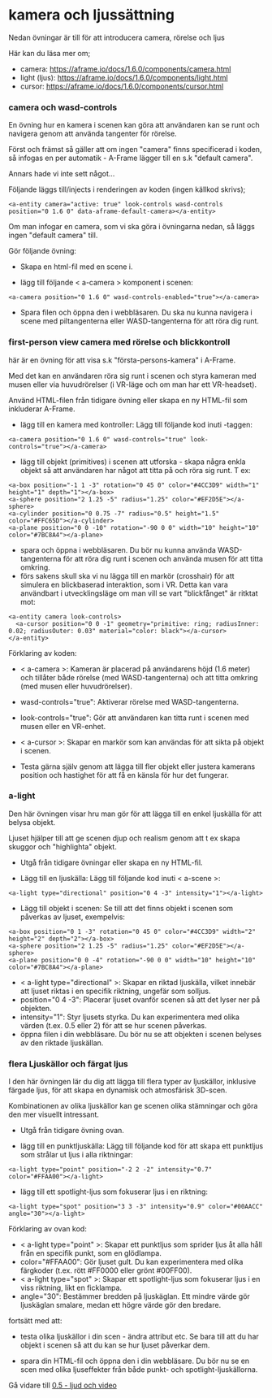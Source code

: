 # kamera och ljussättning
 


Nedan övningar är till för att introducera camera, rörelse och ljus 

Här kan du läsa mer om;

- camera: https://aframe.io/docs/1.6.0/components/camera.html
- light (ljus): https://aframe.io/docs/1.6.0/components/light.html
- cursor: https://aframe.io/docs/1.6.0/components/cursor.html
  

### camera och wasd-controls

En övning hur en kamera i scenen kan göra att användaren kan se runt och navigera genom att använda tangenter för rörelse.

Först och främst så gäller att om ingen "camera" finns specificerad i koden, så infogas en per automatik - A-Frame lägger till en s.k "default camera".

Annars hade vi inte sett något...

Följande läggs till/injects i renderingen av koden (ingen källkod skrivs);

```
<a-entity camera="active: true" look-controls wasd-controls position="0 1.6 0" data-aframe-default-camera></a-entity>
```

Om man infogar en camera, som vi ska göra i övningarna nedan, så läggs ingen "default camera" till.



Gör följande övning:

- Skapa en html-fil med en scene i.

- lägg till följande < a-camera > komponent i scenen:
```
<a-camera position="0 1.6 0" wasd-controls-enabled="true"></a-camera>
```


- Spara filen och öppna den i webbläsaren.
Du ska nu kunna navigera i scene med piltangenterna eller WASD-tangenterna för att röra dig runt.

 

### first-person view camera med rörelse och blickkontroll

här är en övning för att visa s.k "första-persons-kamera" i A-Frame.

Med det kan en användaren röra sig runt i scenen och styra kameran med musen eller via huvudrörelser (i VR-läge och om man har ett VR-headset).

Använd HTML-filen från tidigare övning eller skapa en ny HTML-fil som inkluderar A-Frame.

- lägg till en kamera med kontroller: Lägg till följande kod inuti <a-scene>-taggen:

```
<a-camera position="0 1.6 0" wasd-controls="true" look-controls="true"></a-camera>
```

- lägg till objekt (primitives) i scenen att utforska - skapa några enkla objekt så att användaren har något att titta på och röra sig runt. T ex:

```
<a-box position="-1 1 -3" rotation="0 45 0" color="#4CC3D9" width="1" height="1" depth="1"></a-box>
<a-sphere position="2 1.25 -5" radius="1.25" color="#EF2D5E"></a-sphere>
<a-cylinder position="0 0.75 -7" radius="0.5" height="1.5" color="#FFC65D"></a-cylinder>
<a-plane position="0 0 -10" rotation="-90 0 0" width="10" height="10" color="#7BC8A4"></a-plane>
```

- spara och öppna i webbläsaren. Du bör nu kunna använda WASD-tangenterna för att röra dig runt i scenen och använda musen för att titta omkring.
- förs sakens skull ska vi nu lägga till en markör (crosshair) för att simulera en blickbaserad interaktion, som i VR. Detta kan vara användbart i utvecklingsläge om man vill se vart "blickfånget" är ritktat mot:

```
<a-entity camera look-controls>
  <a-cursor position="0 0 -1" geometry="primitive: ring; radiusInner: 0.02; radiusOuter: 0.03" material="color: black"></a-cursor>
</a-entity>
```


Förklaring av koden:

- < a-camera >: Kameran är placerad på användarens höjd (1.6 meter) och tillåter både rörelse (med WASD-tangenterna) och att titta omkring (med musen eller huvudrörelser).
- wasd-controls="true": Aktiverar rörelse med WASD-tangenterna.
- look-controls="true": Gör att användaren kan titta runt i scenen med musen eller en VR-enhet.
- < a-cursor >: Skapar en markör som kan användas för att sikta på objekt i scenen.

- Testa gärna själv genom att lägga till fler objekt eller justera kamerans position och hastighet för att få en känsla för hur det fungerar.



### a-light

Den här övningen visar hru man gör för att lägga till en enkel ljuskälla för att belysa objekt.

Ljuset hjälper till att ge scenen djup och realism genom att t ex skapa skuggor och "highlighta" objekt.


- Utgå från tidigare övningar eller skapa en ny HTML-fil.

- Lägg till en ljuskälla: Lägg till följande kod inuti < a-scene >:

```
<a-light type="directional" position="0 4 -3" intensity="1"></a-light>
```

- Lägg till objekt i scenen: Se till att det finns objekt i scenen som påverkas av ljuset, exempelvis:
```
<a-box position="0 1 -3" rotation="0 45 0" color="#4CC3D9" width="2" height="2" depth="2"></a-box>
<a-sphere position="2 1.25 -5" radius="1.25" color="#EF2D5E"></a-sphere>
<a-plane position="0 0 -4" rotation="-90 0 0" width="10" height="10" color="#7BC8A4"></a-plane>
```


- < a-light type="directional" >: Skapar en riktad ljuskälla, vilket innebär att ljuset riktas i en specifik riktning, ungefär som solljus.
- position="0 4 -3": Placerar ljuset ovanför scenen så att det lyser ner på objekten.
- intensity="1": Styr ljusets styrka. Du kan experimentera med olika värden (t.ex. 0.5 eller 2) för att se hur scenen påverkas.
- öppna filen i din webbläsare. Du bör nu se att objekten i scenen belyses av den riktade ljuskällan.


### flera Ljuskällor och färgat ljus

I den här övningen lär du dig att lägga till flera typer av ljuskällor, inklusive färgade ljus, för att skapa en dynamisk och atmosfärisk 3D-scen. 
 
Kombinationen av olika ljuskällor kan ge scenen olika stämningar och göra den mer visuellt intressant.

- Utgå från tidigare övning ovan.

- lägg till en punktljuskälla: Lägg till följande kod för att skapa ett punktljus som strålar ut ljus i alla riktningar:

```
<a-light type="point" position="-2 2 -2" intensity="0.7" color="#FFAA00"></a-light>
```

- lägg till ett spotlight-ljus som fokuserar ljus i en riktning:
```
<a-light type="spot" position="3 3 -3" intensity="0.9" color="#00AACC" angle="30"></a-light>
```

Förklaring av ovan kod:

- < a-light type="point" >: Skapar ett punktljus som sprider ljus åt alla håll från en specifik punkt, som en glödlampa.
- color="#FFAA00": Gör ljuset gult. Du kan experimentera med olika färgkoder (t.ex. rött #FF0000 eller grönt #00FF00).
- < a-light type="spot" >: Skapar ett spotlight-ljus som fokuserar ljus i en viss riktning, likt en ficklampa.
- angle="30": Bestämmer bredden på ljuskäglan. Ett mindre värde gör ljuskäglan smalare, medan ett högre värde gör den bredare.


fortsätt med att:

- testa olika ljuskällor i din scen - ändra attribut etc. Se bara till att du har objekt i scenen så att du kan se hur ljuset påverkar dem. 


- spara din HTML-fil och öppna den i din webbläsare. Du bör nu se en scen med olika ljuseffekter från både punkt- och spotlight-ljuskällorna.


Gå vidare till [0.5 - ljud och video](https://github.com/mattische/aframe-intro/blob/403dcedee24fc02ab800fe613801295368e75a47/0%20-%20start/0.5%20-%20ljud%20och%20video.md)






